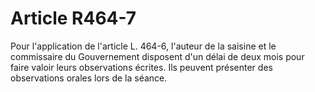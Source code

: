 # Article R464-7

Pour l'application de l'article L. 464-6, l'auteur de la saisine et le commissaire du Gouvernement disposent d'un délai de deux mois pour faire valoir leurs observations écrites. Ils peuvent présenter des observations orales lors de la séance.
